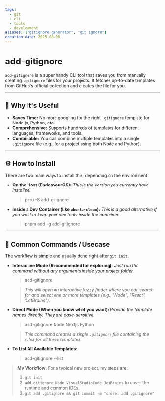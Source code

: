```yaml
---
tags:
  - git
  - cli
  - tools
  - development
aliases: ["gitignore generator", "git ignore"]
creation_date: 2025-08-06
---
```


# add-gitignore

`add-gitignore` is a super handy CLI tool that saves you from manually creating `.gitignore` files for your projects. It fetches up-to-date templates from GitHub's official collection and creates the file for you.

---
## 🤔 Why It's Useful
- **Saves Time:** No more googling for the right `.gitignore` template for Node.js, Python, etc.
- **Comprehensive:** Supports hundreds of templates for different languages, frameworks, and tools.
- **Combinable:** You can combine multiple templates into a single `.gitignore` file (e.g., for a project using both Node and Python).

---
## ⚙️ How to Install
There are two main ways to install this, depending on the environment.

- **On the Host (EndeavourOS):**
  *This is the version you currently have installed.*
  > paru -S add-gitignore

- **Inside a Dev Container (like `ubuntu-clean`):**
  *This is a good alternative if you want to keep your dev tools inside the container.*
  > pnpm add -g add-gitignore

---
## 🚀 Common Commands / Usecase
The workflow is simple and usually done right after `git init`.

- **Interactive Mode (Recommended for exploring):**
  *Just run the command without any arguments inside your project folder.*
  > add-gitignore
  
  > *This will open an interactive fuzzy finder where you can search for and select one or more templates (e.g., "Node", "React", "JetBrains").*

- **Direct Mode (When you know what you want):**
  *Provide the template names directly. They are case-sensitive.*
  > add-gitignore Node Nextjs Python

  > *This command creates a single `.gitignore` file containing the rules for all three templates.*

- **To List All Available Templates:**
  > add-gitignore --list

> **My Workflow:**
> For a typical new project, my steps are:
> 1. `git init`
> 2. `add-gitignore Node VisualStudioCode JetBrains` to cover the runtime and common IDEs.
> 3. `git add .gitignore && git commit -m "chore: add .gitignore"`